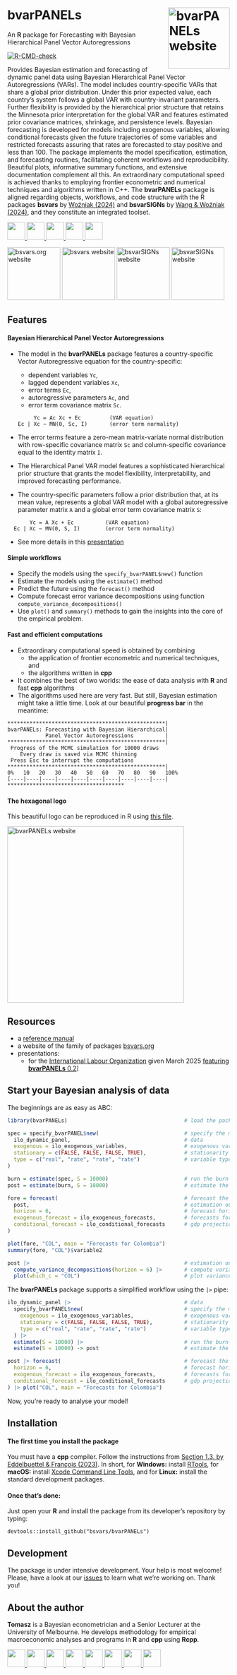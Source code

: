 
# bvarPANELs <a href="http://bvarPANELs.org/bvarPANELs/"><img src="man/figures/logo.png" align="right" height="139" alt="bvarPANELs website" /></a>

An **R** package for Forecasting with Bayesian Hierarchical Panel Vector
Autoregressions

<!-- badges: start -->

[![R-CMD-check](https://github.com/bsvars/bvarPANELs/actions/workflows/R-CMD-check.yaml/badge.svg)](https://github.com/bsvars/bvarPANELs/actions/workflows/R-CMD-check.yaml)
<!-- badges: end -->

Provides Bayesian estimation and forecasting of dynamic panel data using
Bayesian Hierarchical Panel Vector Autoregressions (VARs). The model
includes country-specific VARs that share a global prior distribution.
Under this prior expected value, each country’s system follows a global
VAR with country-invariant parameters. Further flexibility is provided
by the hierarchical prior structure that retains the Minnesota prior
interpretation for the global VAR and features estimated prior
covariance matrices, shrinkage, and persistence levels. Bayesian
forecasting is developed for models including exogenous variables,
allowing conditional forecasts given the future trajectories of some
variables and restricted forecasts assuring that rates are forecasted to
stay positive and less than 100. The package implements the model
specification, estimation, and forecasting routines, facilitating
coherent workflows and reproducibility. Beautiful plots, informative
summary functions, and extensive documentation complement all this. An
extraordinary computational speed is achieved thanks to employing
frontier econometric and numerical techniques and algorithms written in
C++. The **bvarPANELs** package is aligned regarding objects, workflows,
and code structure with the R packages **bsvars** by [Woźniak
(2024)](http://doi.org/10.32614/CRAN.package.bsvars) and **bsvarSIGNs**
by [Wang & Woźniak
(2024)](http://doi.org/10.32614/CRAN.package.bsvarSIGNs), and they
constitute an integrated toolset.

<a href="https://bsvars.org">
<img src="https://raw.githubusercontent.com/FortAwesome/Font-Awesome/6.x/svgs/solid/house.svg" width="40" height="40"/>
</a> <a href="mailto:contact@bsvars.org">
<img src="https://raw.githubusercontent.com/FortAwesome/Font-Awesome/6.x/svgs/solid/envelope.svg" width="40" height="40"/>
</a> <a href="https://github.com/bsvars/bvarPANELs">
<img src="https://raw.githubusercontent.com/FortAwesome/Font-Awesome/6.x/svgs/brands/github.svg" width="40" height="40"/>
</a> <a href="https://bsky.app/profile/bsvars.org">
<img src="https://upload.wikimedia.org/wikipedia/commons/7/7a/Bluesky_Logo.svg" width="40" height="40"/>
</a> <a href="https://fosstodon.org/@bsvars">
<img src="https://raw.githubusercontent.com/FortAwesome/Font-Awesome/6.x/svgs/brands/mastodon.svg" width="40" height="40"/>
</a>

<a href="https://bsvars.org/"><img src="https://raw.githubusercontent.com/bsvars/hex/refs/heads/main/bsvars.org/bsvars.org.png" width="120" alt="bsvars.org website" /></a>
<a href="https://bsvars.org/bsvars/"><img src="https://raw.githubusercontent.com/bsvars/hex/refs/heads/main/bsvars/bsvars.png" width="120" alt="bsvars website" /></a>
<a href="https://bsvars.org/bsvarSIGNs/"><img src="https://raw.githubusercontent.com/bsvars/hex/refs/heads/main/bsvarSIGNs/bsvarSIGNs.png" width="120" alt="bsvarSIGNs website" /></a>
<a href="https://bsvars.org/bvarPANELs/"><img src="man/figures/logo.png" width="120" alt="bsvarSIGNs website" /></a>

## Features

#### Bayesian Hierarchical Panel Vector Autoregressions

- The model in the **bvarPANELs** package features a country-specific
  Vector Autoregressive equation for the country-specific:
  - dependent variables `Yc`,
  - lagged dependent variables `Xc`,
  - error terms `Ec`,
  - autoregressive parameters `Ac`, and
  - error term covariance matrix `Sc`.

  <!-- -->

           Yc = Ac Xc + Ec         (VAR equation)
      Ec | Xc ~ MN(0, Sc, I)       (error term normality)
- The error terms feature a zero-mean matrix-variate normal distribution
  with row-specific covariance matrix `Sc` and column-specific
  covariance equal to the identity matrix `I`.
- The Hierarchical Panel VAR model features a sophisticated hierarchical
  prior structure that grants the model flexibility, interpretability,
  and improved forecasting performance.
- The country-specific parameters follow a prior distribution that, at
  its mean value, represents a global VAR model with a global
  autoregressive parameter matrix `A` and a global error term covariance
  matrix `S`:

<!-- -->

           Yc = A Xc + Ec          (VAR equation)
      Ec | Xc ~ MN(0, S, I)        (error term normality)

- See more details in this
  [presentation](https://bsvars.org/2025-03-bvarPANELs-ilo/)

#### Simple workflows

- Specify the models using the `specify_bvarPANEL$new()` function
- Estimate the models using the `estimate()` method
- Predict the future using the `forecast()` method
- Compute forecast error variance decompositions using function
  `compute_variance_decompositions()`
- Use `plot()` and `summary()` methods to gain the insights into the
  core of the empirical problem.

#### Fast and efficient computations

- Extraordinary computational speed is obtained by combining
  - the application of frontier econometric and numerical techniques,
    and
  - the algorithms written in **cpp**
- It combines the best of two worlds: the ease of data analysis with
  **R** and fast **cpp** algorithms
- The algorithms used here are very fast. But still, Bayesian estimation
  might take a little time. Look at our beautiful **progress bar** in
  the meantime:

<!-- -->

    **************************************************|
    bvarPANELs: Forecasting with Bayesian Hierarchical|
                Panel Vector Autoregressions          |
    **************************************************|
     Progress of the MCMC simulation for 10000 draws
        Every draw is saved via MCMC thinning
     Press Esc to interrupt the computations
    **************************************************|
    0%   10   20   30   40   50   60   70   80   90   100%
    [----|----|----|----|----|----|----|----|----|----|
    *************************************

#### The hexagonal logo

This beautiful logo can be reproduced in R using [this
file](https://github.com/bsvars/hex/blob/main/bvarPANELs/bvarPANELs.R).

<p>
</p>
<a href="https://bsvars.org/bvarPANELs/"><img src="man/figures/logo.png" height="400" alt="bvarPANELs website" /></a>
<p>
</p>

## Resources

- a [reference manual](https://bsvars.org/extra/bvarPANELs_0.2.pdf)
- a website of the family of packages [bsvars.org](https://bsvars.org/)
- presentations:
  - for the [International Labour Organization](https://ilo.org/) given
    March 2025 [featuring **bvarPANELs**
    0.2](https://bsvars.org/2025-03-bvarPANELs-ilo/)\]

## Start your Bayesian analysis of data

The beginnings are as easy as ABC:

``` r
library(bvarPANELs)                                     # load the package

spec = specify_bvarPANEL$new(                           # specify the model
  ilo_dynamic_panel,                                    # data
  exogenous = ilo_exogenous_variables,                  # exogenous variables
  stationary = c(FALSE, FALSE, FALSE, TRUE),            # stationarity (determines prior mean)
  type = c("real", "rate", "rate", "rate")              # variable types
)

burn = estimate(spec, S = 10000)                        # run the burn-in
post = estimate(burn, S = 10000)                        # estimate the model

fore = forecast(                                        # forecast the model 
  post,                                                 # estimation output
  horizon = 6,                                          # forecast horizon
  exogenous_forecast = ilo_exogenous_forecasts,         # forecasts for exogenous variables
  conditional_forecast = ilo_conditional_forecasts      # gdp projections
)

plot(fore, "COL", main = "Forecasts for Colombia")
summary(fore, "COL")$variable2

post |>                                                 # estimation output
  compute_variance_decompositions(horizon = 6) |>       # compute variance decompositions
  plot(which_c = "COL")                                 # plot variance decompositions
```

The **bvarPANELs** package supports a simplified workflow using the `|>`
pipe:

``` r
ilo_dynamic_panel |>                                    # data
  specify_bvarPANEL$new(                                # specify the model
    exogenous = ilo_exogenous_variables,                # exogenous variables
    stationary = c(FALSE, FALSE, FALSE, TRUE),          # stationarity (determines prior mean)
    type = c("real", "rate", "rate", "rate")            # variable types
  ) |> 
  estimate(S = 10000) |>                                # run the burn-in
  estimate(S = 10000) -> post                           # estimate the model

post |> forecast(                                       # forecast the model 
  horizon = 6,                                          # forecast horizon
  exogenous_forecast = ilo_exogenous_forecasts,         # forecasts for exogenous variables
  conditional_forecast = ilo_conditional_forecasts      # gdp projections
) |> plot("COL", main = "Forecasts for Colombia")
```

Now, you’re ready to analyse your model!

## Installation

#### The first time you install the package

You must have a **cpp** compiler. Follow the instructions from [Section
1.3. by Eddelbuettel & François
(2023)](https://cran.r-project.org/package=Rcpp/vignettes/Rcpp-FAQ.pdf).
In short, for **Windows:** install
[RTools](https://CRAN.R-project.org/bin/windows/Rtools/), for **macOS:**
install [Xcode Command Line
Tools](https://www.freecodecamp.org/news/install-xcode-command-line-tools/),
and for **Linux:** install the standard development packages.

#### Once that’s done:

Just open your **R** and install the package from its developer’s
repository by typing:

    devtools::install_github("bsvars/bvarPANELs")

## Development

The package is under intensive development. Your help is most welcome!
Please, have a look at our
[issues](https://github.com/bsvars/bsvars/issues) to learn what we’re
working on. Thank you!

## About the author

**Tomasz** is a Bayesian econometrician and a Senior Lecturer at the
University of Melbourne. He develops methodology for empirical
macroeconomic analyses and programs in **R** and **cpp** using **Rcpp**.

<a href="mailto:twozniak@unimelb.edu.au">
<img src="https://raw.githubusercontent.com/FortAwesome/Font-Awesome/6.x/svgs/solid/envelope.svg" width="40" height="40"/>
</a> <a href="https://github.com/donotdespair">
<img src="https://raw.githubusercontent.com/FortAwesome/Font-Awesome/6.x/svgs/brands/github.svg" width="40" height="40"/>
</a> <a href="https://orcid.org/0000-0003-2212-2378">
<img src="https://raw.githubusercontent.com/FortAwesome/Font-Awesome/6.x/svgs/brands/orcid.svg" width="40" height="40"/>
</a> <a href="https://www.linkedin.com/in/tomaszwwozniak">
<img src="https://raw.githubusercontent.com/FortAwesome/Font-Awesome/6.x/svgs/brands/linkedin.svg" width="40" height="40"/>
</a> <a href="http://scholar.google.com/citations?user=2uWpFrYAAAAJ&hl">
<img src="https://raw.githubusercontent.com/jpswalsh/academicons/refs/heads/master/svg/google-scholar-square.svg" width="40" height="40"/>
</a> <a href="https://arxiv.org/a/wozniak_t_1">
<img src="https://raw.githubusercontent.com/jpswalsh/academicons/refs/heads/master/svg/arxiv-square.svg" width="40" height="40"/>
</a> <a href="https://fosstodon.org/@tomaszwozniak">
<img src="https://raw.githubusercontent.com/FortAwesome/Font-Awesome/6.x/svgs/brands/mastodon.svg" width="40" height="40"/>
</a> <a href="https://bsky.app/profile/tomaszwozniak.bsky.social">
<img src="https://upload.wikimedia.org/wikipedia/commons/7/7a/Bluesky_Logo.svg" width="40" height="40"/>
</a>
